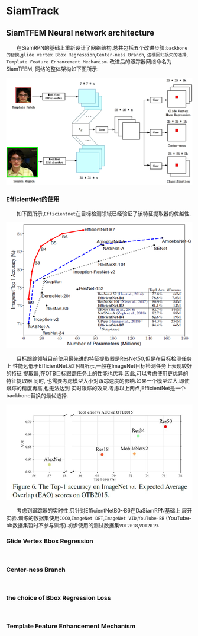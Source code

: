 # SiamTrack


## SiamTFEM Neural network architecture
&emsp;&emsp;在SiamRPN的基础上重新设计了网络结构,总共包括五个改进步骤:`backbone
的替换`,`glide vertex Bbox Regression`,`Center-ness Branch`, 
`边框回归损失的选择`, `Template Feature Enhancement Mechanism`.
改进后的跟踪器网络命名为SiamTFEM, 网络的整体架构如下图所示:

![Alt-text](./Img/SiamTFEM_Architecture.jpg "SiamTFEM architecture")


### EfficientNet的使用

&emsp;&emsp;如下图所示,`Efficientnet`在目标检测领域已经验证了该特征提取器的优越性.

![Alt-text](./Img/EfficientNet.png "Efficientnet Performance on ImageNet")

&emsp;&emsp;目标跟踪领域目前使用最先进的特征提取器是ResNet50,但是在目标检测任务上
性能远低于EfficientNet.如下图所示,一般在ImageNet目标检测任务上表现较好的特征
提取器,在OTB目标跟踪任务上的性能也优异.因此,可以考虑使用更优异的特征提取器.同时,
也需要考虑模型大小对跟踪速度的影响.如果一个模型过大,即使跟踪的精度再高,也无法达到
实时跟踪的效果.考虑以上两点,EfficientNet是一个backbone替换的最优选择.

![Alt-text](./Img/backbone.JPG)

&emsp;&emsp;考虑到跟踪器的实时性,只针对EfficientNetB0~B6在DaSiamRPN基础上
展开实验.训练的数据集使用`COCO`,`ImageNet DET`,`ImageNet VID`,`YouTube-BB`
(YouTube-bb数据集暂时不参与训练).初步使用的测试数据集`VOT2018`,`VOT2019`.

### Glide Vertex Bbox Regression

&emsp;&emsp;

### Center-ness Branch

&emsp;&emsp;

### the choice of Bbox Regression Loss

&emsp;&emsp;

### Template Feature Enhancement Mechanism 